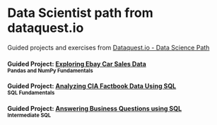 # Data Scientist path from dataquest.io
Guided projects and exercises from [Dataquest.io - Data Science Path](https://www.dataquest.io/path/data-scientist/)


#### Guided Project: [Exploring Ebay Car Sales Data](https://github.com/annalisamf/dataquest/blob/master/Pandas%20and%20NumPy%20Fundamentals/Guided%20Project_Exploring%20Ebay%20Car%20Sales%20Data/ebay_car_sales.ipynb)<br/> <sub>Pandas and NumPy Fundamentals</sub>

#### Guided Project: [Analyzing CIA Factbook Data Using SQL](https://github.com/annalisamf/dataquest-Data_Scientist_Path/tree/master/SQL%20Fundamentals/Guided%20Project%20Analyzing%20CIA%20Factbook%20Data%20Using%20SQL)<br/> <sub>SQL Fundamentals</sub>

#### Guided Project: [Answering Business Questions using SQL](https://github.com/annalisamf/dataquest-Data_Scientist_Path/tree/master/Intermediate%20SQL%20for%20Data%20Analysis/Guided%20Project%20Answering%20Business%20Questions%20using%20SQL)<br/> <sub>Intermediate SQL</sub>